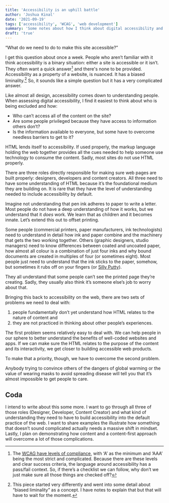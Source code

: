 ```yaml
---
title: 'Accessibility is an uphill battle'
author: 'Joshua Kinal'
date: '2021-09-19'
tags: ['accessibility', 'WCAG', 'web development']
summary: 'Some notes about how I think about digital accessibility and how we can make it a more common practice in digital products. It’s everybody’s responsibility, it’s just that most people don’t know it, they don’t care and it sounds hard.'
draft: 'true'
---
```


“What do we need to do to make this site accessible?”

I get this question about once a week. People who aren’t familiar with it think accessibility is a binary situation: either a site is accessible or it isn’t. They often want a quick answer[^1] and there's none to be provided. Accessibility as a property of a website, is nuanced. It has a biased liminality.[^2] So, it sounds like a simple question but it has a very complicated answer.

Like almost all design, accessibility comes down to understanding people. When assessing digital accessibility, I find it easiest to think about who is being excluded and how:

* Who can’t access all of the content on the site?
* Are some people privileged because they have access to information others don’t?
* Is the information available to everyone, but some have to overcome needless barriers to get to it?

HTML lends itself to accessibility. If used properly, the markup language holding the web together provides all the cues needed to help someone use technology to consume the content. Sadly, most sites do not use HTML properly.

There are three roles directly responsible for making sure web pages are built properly: designers, developers and content creators. All three need to have some understanding of HTML because it’s the foundational medium they are building on. It is rare that they have the level of understanding needed to include accessibility by default.

Imagine not understanding that pen ink adheres to paper to write a letter. Most people do not have a deep understanding of how it works, but we understand that it *does* work. We learn that as children and it becomes innate. Let’s extend this out to offset printing.

Some people (commercial printers, paper manufacturers, ink technologists) need to understand in detail how ink and paper combine and the machinery that gets the two working together. Others (graphic designers, studio managers) need to know differences between coated and uncoated paper, how almost all colour is a combination of just four inks and why bound documents are created in multiples of four (or sometimes eight). Most people just need to understand that the ink sticks to the paper, somehow, but sometimes it rubs off on your fingers (or [Silly Putty](https://www.youtube.com/watch?v=LOWPMYmT8Eo)).

They all understand that some people can’t see the printed page they’re creating. Sadly, they usually also think it’s someone else’s job to worry about that.

Bringing this back to accessibility on the web, there are two sets of problems we need to deal with:

1. people fundamentally don’t yet understand how HTML relates to the nature of content and
2. they are not practiced in thinking about other people’s experiences.

The first problem seems relatively easy to deal with. We can help people in our sphere to better understand the benefits of well-coded websites and apps. If we can make sure the HTML relates to the purpose of the content and its interactivity, we get closer to building accessible web products.

To make that a priority, though, we have to overcome the second problem.

Anybody trying to convince others of the dangers of global warming or the value of wearing masks to avoid spreading disease will tell you that it’s almost impossible to get people to care.

## Coda

I intend to write about this some more. I want to go through all three of those roles (Designer, Developer, Content Creator) and what kind of understanding they need to have to build accessibility into the default practice of the web. I want to share examples the illustrate how something that doesn’t sound complicated actually needs a massive shift in mindset. Lastly, I plan on demonstrating how content and a content-first approach will overcome a lot of those complications.


[^1]: The [<abbr title="Web Content Accessibility Guidelines">WCAG</abbr> have levels of compliance](https://www.w3.org/WAI/WCAG21/quickref/), with ‘A’ as the minimum and ‘AAA’ being the most strict and complicated. Because there are these levels and clear success criteria, the language around accessibility has a pass/fail context. So, if there’s a checklist we can follow, why don’t we just make sure all those things are checked off?

[^2]: This piece started very differently and went into some detail about “biased liminality” as a concept. I have notes to explain that but that will have to wait for the moment.